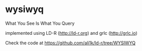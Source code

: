 # wysiwyq
What You See Is What You Query

implemented using LD-R (http://ld-r.org) and grlc (http://grlc.io)

Check the code at https://github.com/ali1k/ld-r/tree/WYSIWYQ
